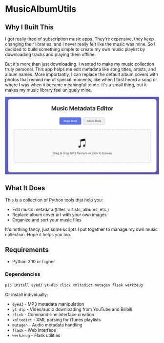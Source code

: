 # MusicAlbumUtils

## Why I Built This

I got really tired of subscription music apps. They're expensive, they keep changing their libraries, and I never really felt like the music was mine. So I decided to build something simple to create my own music playlist by downloading tracks and playing them offline.

But it's more than just downloading. I wanted to make my music collection truly personal. This app helps me edit metadata like song titles, artists, and album names. More importantly, I can replace the default album covers with photos that remind me of special moments, like when I first heard a song or where I was when it became meaningful to me. It's a small thing, but it makes my music library feel uniquely mine.

![Demo](demo.png)

## What It Does

This is a collection of Python tools that help you:
- Edit music metadata (titles, artists, albums, etc.)
- Replace album cover art with your own images
- Organize and sort your music files

It's nothing fancy, just some scripts I put together to manage my own music collection. Hope it helps you too.

## Requirements

- Python 3.10 or higher

### Dependencies

```bash
pip install eyed3 yt-dlp click xmltodict mutagen flask werkzeug
```

Or install individually:
- `eyed3` - MP3 metadata manipulation
- `yt-dlp` - Video/audio downloading from YouTube and Bilibili
- `click` - Command-line interface creation
- `xmltodict` - XML parsing for iTunes playlists
- `mutagen` - Audio metadata handling
- `flask` - Web interface
- `werkzeug` - Flask utilities
